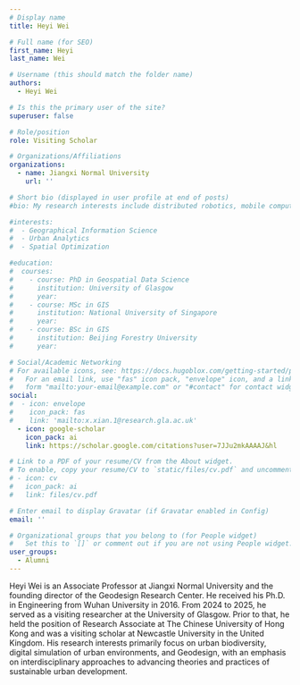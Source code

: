 ```yaml
---
# Display name
title: Heyi Wei

# Full name (for SEO)
first_name: Heyi
last_name: Wei

# Username (this should match the folder name)
authors:
  - Heyi Wei

# Is this the primary user of the site?
superuser: false

# Role/position
role: Visiting Scholar

# Organizations/Affiliations
organizations:
  - name: Jiangxi Normal University
    url: ''

# Short bio (displayed in user profile at end of posts)
#bio: My research interests include distributed robotics, mobile computing and programmable matter.

#interests:
#  - Geographical Information Science
#  - Urban Analytics
#  - Spatial Optimization

#education:
#  courses:
#    - course: PhD in Geospatial Data Science
#      institution: University of Glasgow
#      year: 
#    - course: MSc in GIS
#      institution: National University of Singapore
#      year: 
#    - course: BSc in GIS
#      institution: Beijing Forestry University
#      year: 

# Social/Academic Networking
# For available icons, see: https://docs.hugoblox.com/getting-started/page-builder/#icons
#   For an email link, use "fas" icon pack, "envelope" icon, and a link in the
#   form "mailto:your-email@example.com" or "#contact" for contact widget.
social:
#  - icon: envelope
#    icon_pack: fas
#    link: 'mailto:x.xian.1@research.gla.ac.uk'
  - icon: google-scholar
    icon_pack: ai
    link: https://scholar.google.com/citations?user=7JJu2mkAAAAJ&hl

# Link to a PDF of your resume/CV from the About widget.
# To enable, copy your resume/CV to `static/files/cv.pdf` and uncomment the lines below.
# - icon: cv
#   icon_pack: ai
#   link: files/cv.pdf

# Enter email to display Gravatar (if Gravatar enabled in Config)
email: ''

# Organizational groups that you belong to (for People widget)
#   Set this to `[]` or comment out if you are not using People widget.
user_groups:
  - Alumni
---
```


Heyi Wei is an Associate Professor at Jiangxi Normal University and the founding director of the Geodesign Research Center. He received his Ph.D. in Engineering from Wuhan University in 2016. From 2024 to 2025, he served as a visiting researcher at the University of Glasgow. Prior to that, he held the position of Research Associate at The Chinese University of Hong Kong and was a visiting scholar at Newcastle University in the United Kingdom. His research interests primarily focus on urban biodiversity, digital simulation of urban environments, and Geodesign, with an emphasis on interdisciplinary approaches to advancing theories and practices of sustainable urban development.
